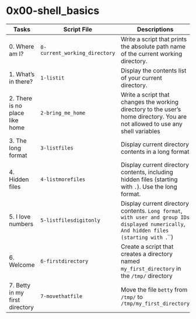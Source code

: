 # 0x00-shell_basics
| Tasks | Script File | Descriptions
| --- | --- | --- |
| 0. Where am I? | `0-current_working_directory` | Write a script that prints the absolute path name of the current working directory. |
| 1. What’s in there? | `1-listit` | Display the contents list of your current directory. |
| 2. There is no place like home | `2-bring_me_home` | Write a script that changes the working directory to the user’s home directory. You are not allowed to use any shell variables |
| 3. The long format | `3-listfiles` | Display current directory contents in a long format |
| 4. Hidden files | `4-listmorefiles` | Display current directory contents, including hidden files (starting with `.`). Use the long format. |
| 5. I love numbers | `5-listfilesdigitonly` | Display current directory contents. `Long format`, `with user and group IDs displayed numerically`, `And hidden files (starting with `.``) |
| 6. Welcome | `6-firstdirectory` | Create a script that creates a directory named `my_first_directory` in the `/tmp/` directory |
| 7. Betty in my first directory | `7-movethatfile` | Move the file `betty` from `/tmp/` to `/tmp/my_first_directory`
